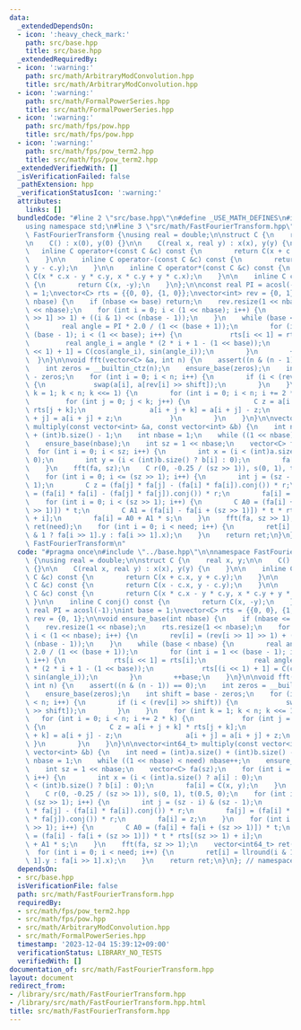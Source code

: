```yaml
---
data:
  _extendedDependsOn:
  - icon: ':heavy_check_mark:'
    path: src/base.hpp
    title: src/base.hpp
  _extendedRequiredBy:
  - icon: ':warning:'
    path: src/math/ArbitraryModConvolution.hpp
    title: src/math/ArbitraryModConvolution.hpp
  - icon: ':warning:'
    path: src/math/FormalPowerSeries.hpp
    title: src/math/FormalPowerSeries.hpp
  - icon: ':warning:'
    path: src/math/fps/pow.hpp
    title: src/math/fps/pow.hpp
  - icon: ':warning:'
    path: src/math/fps/pow_term2.hpp
    title: src/math/fps/pow_term2.hpp
  _extendedVerifiedWith: []
  _isVerificationFailed: false
  _pathExtension: hpp
  _verificationStatusIcon: ':warning:'
  attributes:
    links: []
  bundledCode: "#line 2 \"src/base.hpp\"\n#define _USE_MATH_DEFINES\n#include <bits/stdc++.h>\n\
    using namespace std;\n#line 3 \"src/math/FastFourierTransform.hpp\"\n\nnamespace\
    \ FastFourierTransform {\nusing real = double;\n\nstruct C {\n    real x, y;\n\
    \n    C() : x(0), y(0) {}\n\n    C(real x, real y) : x(x), y(y) {\n    }\n\n \
    \   inline C operator+(const C &c) const {\n        return C(x + c.x, y + c.y);\n\
    \    }\n\n    inline C operator-(const C &c) const {\n        return C(x - c.x,\
    \ y - c.y);\n    }\n\n    inline C operator*(const C &c) const {\n        return\
    \ C(x * c.x - y * c.y, x * c.y + y * c.x);\n    }\n\n    inline C conj() const\
    \ {\n        return C(x, -y);\n    }\n};\n\nconst real PI = acosl(-1);\nint base\
    \ = 1;\nvector<C> rts = {{0, 0}, {1, 0}};\nvector<int> rev = {0, 1};\n\nvoid ensure_base(int\
    \ nbase) {\n    if (nbase <= base) return;\n    rev.resize(1 << nbase);\n    rts.resize(1\
    \ << nbase);\n    for (int i = 0; i < (1 << nbase); i++) {\n        rev[i] = (rev[i\
    \ >> 1] >> 1) + ((i & 1) << (nbase - 1));\n    }\n    while (base < nbase) {\n\
    \        real angle = PI * 2.0 / (1 << (base + 1));\n        for (int i = 1 <<\
    \ (base - 1); i < (1 << base); i++) {\n            rts[i << 1] = rts[i];\n   \
    \         real angle_i = angle * (2 * i + 1 - (1 << base));\n            rts[(i\
    \ << 1) + 1] = C(cos(angle_i), sin(angle_i));\n        }\n        ++base;\n  \
    \  }\n}\n\nvoid fft(vector<C> &a, int n) {\n    assert((n & (n - 1)) == 0);\n\
    \    int zeros = __builtin_ctz(n);\n    ensure_base(zeros);\n    int shift = base\
    \ - zeros;\n    for (int i = 0; i < n; i++) {\n        if (i < (rev[i] >> shift))\
    \ {\n            swap(a[i], a[rev[i] >> shift]);\n        }\n    }\n    for (int\
    \ k = 1; k < n; k <<= 1) {\n        for (int i = 0; i < n; i += 2 * k) {\n   \
    \         for (int j = 0; j < k; j++) {\n                C z = a[i + j + k] *\
    \ rts[j + k];\n                a[i + j + k] = a[i + j] - z;\n                a[i\
    \ + j] = a[i + j] + z;\n            }\n        }\n    }\n}\n\nvector<int64_t>\
    \ multiply(const vector<int> &a, const vector<int> &b) {\n    int need = (int)a.size()\
    \ + (int)b.size() - 1;\n    int nbase = 1;\n    while ((1 << nbase) < need) nbase++;\n\
    \    ensure_base(nbase);\n    int sz = 1 << nbase;\n    vector<C> fa(sz);\n  \
    \  for (int i = 0; i < sz; i++) {\n        int x = (i < (int)a.size() ? a[i] :\
    \ 0);\n        int y = (i < (int)b.size() ? b[i] : 0);\n        fa[i] = C(x, y);\n\
    \    }\n    fft(fa, sz);\n    C r(0, -0.25 / (sz >> 1)), s(0, 1), t(0.5, 0);\n\
    \    for (int i = 0; i <= (sz >> 1); i++) {\n        int j = (sz - i) & (sz -\
    \ 1);\n        C z = (fa[j] * fa[j] - (fa[i] * fa[i]).conj()) * r;\n        fa[j]\
    \ = (fa[i] * fa[i] - (fa[j] * fa[j]).conj()) * r;\n        fa[i] = z;\n    }\n\
    \    for (int i = 0; i < (sz >> 1); i++) {\n        C A0 = (fa[i] + fa[i + (sz\
    \ >> 1)]) * t;\n        C A1 = (fa[i] - fa[i + (sz >> 1)]) * t * rts[(sz >> 1)\
    \ + i];\n        fa[i] = A0 + A1 * s;\n    }\n    fft(fa, sz >> 1);\n    vector<int64_t>\
    \ ret(need);\n    for (int i = 0; i < need; i++) {\n        ret[i] = llround(i\
    \ & 1 ? fa[i >> 1].y : fa[i >> 1].x);\n    }\n    return ret;\n}\n}; // namespace\
    \ FastFourierTransform\n"
  code: "#pragma once\n#include \"../base.hpp\"\n\nnamespace FastFourierTransform\
    \ {\nusing real = double;\n\nstruct C {\n    real x, y;\n\n    C() : x(0), y(0)\
    \ {}\n\n    C(real x, real y) : x(x), y(y) {\n    }\n\n    inline C operator+(const\
    \ C &c) const {\n        return C(x + c.x, y + c.y);\n    }\n\n    inline C operator-(const\
    \ C &c) const {\n        return C(x - c.x, y - c.y);\n    }\n\n    inline C operator*(const\
    \ C &c) const {\n        return C(x * c.x - y * c.y, x * c.y + y * c.x);\n   \
    \ }\n\n    inline C conj() const {\n        return C(x, -y);\n    }\n};\n\nconst\
    \ real PI = acosl(-1);\nint base = 1;\nvector<C> rts = {{0, 0}, {1, 0}};\nvector<int>\
    \ rev = {0, 1};\n\nvoid ensure_base(int nbase) {\n    if (nbase <= base) return;\n\
    \    rev.resize(1 << nbase);\n    rts.resize(1 << nbase);\n    for (int i = 0;\
    \ i < (1 << nbase); i++) {\n        rev[i] = (rev[i >> 1] >> 1) + ((i & 1) <<\
    \ (nbase - 1));\n    }\n    while (base < nbase) {\n        real angle = PI *\
    \ 2.0 / (1 << (base + 1));\n        for (int i = 1 << (base - 1); i < (1 << base);\
    \ i++) {\n            rts[i << 1] = rts[i];\n            real angle_i = angle\
    \ * (2 * i + 1 - (1 << base));\n            rts[(i << 1) + 1] = C(cos(angle_i),\
    \ sin(angle_i));\n        }\n        ++base;\n    }\n}\n\nvoid fft(vector<C> &a,\
    \ int n) {\n    assert((n & (n - 1)) == 0);\n    int zeros = __builtin_ctz(n);\n\
    \    ensure_base(zeros);\n    int shift = base - zeros;\n    for (int i = 0; i\
    \ < n; i++) {\n        if (i < (rev[i] >> shift)) {\n            swap(a[i], a[rev[i]\
    \ >> shift]);\n        }\n    }\n    for (int k = 1; k < n; k <<= 1) {\n     \
    \   for (int i = 0; i < n; i += 2 * k) {\n            for (int j = 0; j < k; j++)\
    \ {\n                C z = a[i + j + k] * rts[j + k];\n                a[i + j\
    \ + k] = a[i + j] - z;\n                a[i + j] = a[i + j] + z;\n           \
    \ }\n        }\n    }\n}\n\nvector<int64_t> multiply(const vector<int> &a, const\
    \ vector<int> &b) {\n    int need = (int)a.size() + (int)b.size() - 1;\n    int\
    \ nbase = 1;\n    while ((1 << nbase) < need) nbase++;\n    ensure_base(nbase);\n\
    \    int sz = 1 << nbase;\n    vector<C> fa(sz);\n    for (int i = 0; i < sz;\
    \ i++) {\n        int x = (i < (int)a.size() ? a[i] : 0);\n        int y = (i\
    \ < (int)b.size() ? b[i] : 0);\n        fa[i] = C(x, y);\n    }\n    fft(fa, sz);\n\
    \    C r(0, -0.25 / (sz >> 1)), s(0, 1), t(0.5, 0);\n    for (int i = 0; i <=\
    \ (sz >> 1); i++) {\n        int j = (sz - i) & (sz - 1);\n        C z = (fa[j]\
    \ * fa[j] - (fa[i] * fa[i]).conj()) * r;\n        fa[j] = (fa[i] * fa[i] - (fa[j]\
    \ * fa[j]).conj()) * r;\n        fa[i] = z;\n    }\n    for (int i = 0; i < (sz\
    \ >> 1); i++) {\n        C A0 = (fa[i] + fa[i + (sz >> 1)]) * t;\n        C A1\
    \ = (fa[i] - fa[i + (sz >> 1)]) * t * rts[(sz >> 1) + i];\n        fa[i] = A0\
    \ + A1 * s;\n    }\n    fft(fa, sz >> 1);\n    vector<int64_t> ret(need);\n  \
    \  for (int i = 0; i < need; i++) {\n        ret[i] = llround(i & 1 ? fa[i >>\
    \ 1].y : fa[i >> 1].x);\n    }\n    return ret;\n}\n}; // namespace FastFourierTransform\n"
  dependsOn:
  - src/base.hpp
  isVerificationFile: false
  path: src/math/FastFourierTransform.hpp
  requiredBy:
  - src/math/fps/pow_term2.hpp
  - src/math/fps/pow.hpp
  - src/math/ArbitraryModConvolution.hpp
  - src/math/FormalPowerSeries.hpp
  timestamp: '2023-12-04 15:39:12+09:00'
  verificationStatus: LIBRARY_NO_TESTS
  verifiedWith: []
documentation_of: src/math/FastFourierTransform.hpp
layout: document
redirect_from:
- /library/src/math/FastFourierTransform.hpp
- /library/src/math/FastFourierTransform.hpp.html
title: src/math/FastFourierTransform.hpp
---
```

